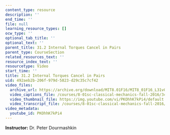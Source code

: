 ```yaml
---
content_type: resource
description: ''
end_time: ''
file: null
learning_resource_types: []
ocw_type: ''
optional_tab_title: ''
optional_text: ''
parent_title: 31.2 Internal Torques Cancel in Pairs
parent_type: CourseSection
related_resources_text: ''
resource_index_text: ''
resourcetype: Video
start_time: ''
title: 31.2 Internal Torques Cancel in Pairs
uid: 492aeb2b-206f-979d-5823-d29c35c7cf42
video_files:
  archive_url: https://archive.org/download/MIT8.01F16/MIT8_01F16_L31v02_360p.mp4
  video_captions_file: /courses/8-01sc-classical-mechanics-fall-2016/3ca3cdd10177563780d625eb31f90794_PKOhhK7kPi4.vtt
  video_thumbnail_file: https://img.youtube.com/vi/PKOhhK7kPi4/default.jpg
  video_transcript_file: /courses/8-01sc-classical-mechanics-fall-2016/fa2c6995d509ebf7a402c7c8aed4057a_PKOhhK7kPi4.pdf
video_metadata:
  youtube_id: PKOhhK7kPi4
---
```


**Instructor:** Dr. Peter Dourmashkin



